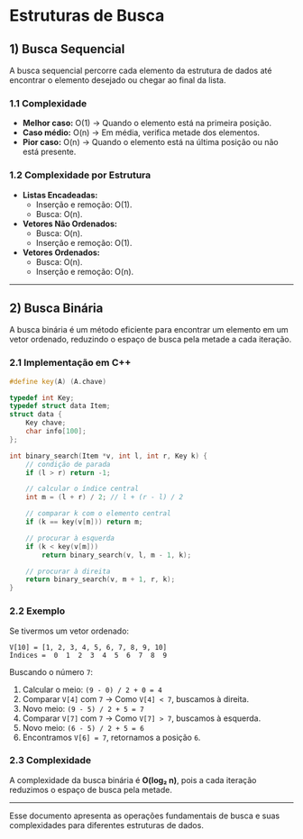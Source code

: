 # Estruturas de Busca

## 1) Busca Sequencial
A busca sequencial percorre cada elemento da estrutura de dados até encontrar o elemento desejado ou chegar ao final da lista.

### 1.1 Complexidade
- **Melhor caso:** O(1) → Quando o elemento está na primeira posição.
- **Caso médio:** O(n) → Em média, verifica metade dos elementos.
- **Pior caso:** O(n) → Quando o elemento está na última posição ou não está presente.

### 1.2 Complexidade por Estrutura
- **Listas Encadeadas:**
  - Inserção e remoção: O(1).
  - Busca: O(n).
- **Vetores Não Ordenados:**
  - Busca: O(n).
  - Inserção e remoção: O(1).
- **Vetores Ordenados:**
  - Busca: O(n).
  - Inserção e remoção: O(n).

---

## 2) Busca Binária
A busca binária é um método eficiente para encontrar um elemento em um vetor ordenado, reduzindo o espaço de busca pela metade a cada iteração.

### 2.1 Implementação em C++
```cpp
#define key(A) (A.chave)

typedef int Key;
typedef struct data Item;
struct data { 
    Key chave; 
    char info[100]; 
};

int binary_search(Item *v, int l, int r, Key k) {
    // condição de parada
    if (l > r) return -1;

    // calcular o índice central
    int m = (l + r) / 2; // l + (r - l) / 2

    // comparar k com o elemento central
    if (k == key(v[m])) return m;

    // procurar à esquerda
    if (k < key(v[m]))
        return binary_search(v, l, m - 1, k);

    // procurar à direita
    return binary_search(v, m + 1, r, k);
}
```

### 2.2 Exemplo
Se tivermos um vetor ordenado:

```
V[10] = [1, 2, 3, 4, 5, 6, 7, 8, 9, 10]
Índices =  0  1  2  3  4  5  6  7  8  9
```

Buscando o número `7`:

1. Calcular o meio: `(9 - 0) / 2 + 0 = 4`
2. Comparar `V[4]` com `7` → Como `V[4] < 7`, buscamos à direita.
3. Novo meio: `(9 - 5) / 2 + 5 = 7`
4. Comparar `V[7]` com `7` → Como `V[7] > 7`, buscamos à esquerda.
5. Novo meio: `(6 - 5) / 2 + 5 = 6`
6. Encontramos `V[6] = 7`, retornamos a posição `6`.

### 2.3 Complexidade
A complexidade da busca binária é **O(log₂ n)**, pois a cada iteração reduzimos o espaço de busca pela metade.

---

Esse documento apresenta as operações fundamentais de busca e suas complexidades para diferentes estruturas de dados.

